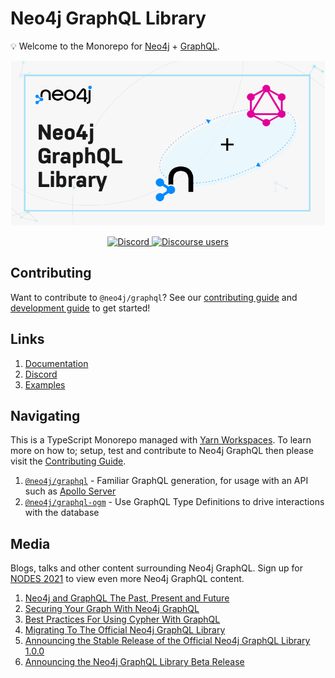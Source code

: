 # Neo4j GraphQL Library

💡 Welcome to the Monorepo for [Neo4j](https://neo4j.com/) + [GraphQL](https://graphql.org/).

![Neo4j + GraphQL](./docs/modules/ROOT/images/banner.png)

<p align="center">
  <a href="https://discord.gg/neo4j">
    <img alt="Discord" src="https://img.shields.io/discord/787399249741479977?logo=discord&logoColor=white">
  </a>
  <a href="https://community.neo4j.com/c/drivers-stacks/graphql/33">
    <img alt="Discourse users" src="https://img.shields.io/discourse/users?logo=discourse&server=https%3A%2F%2Fcommunity.neo4j.com">
  </a>
</p>

## Contributing

Want to contribute to `@neo4j/graphql`? See our [contributing guide](./docs/markdown/CONTRIBUTING.md) and [development guide](./docs/markdown/DEVELOPING.md) to get started!

## Links

1. [Documentation](https://neo4j.com/docs/graphql-manual/current/)
2. [Discord](https://discord.gg/neo4j)
3. [Examples](./examples)

## Navigating

This is a TypeScript Monorepo managed with [Yarn Workspaces](https://classic.yarnpkg.com/en/docs/workspaces/). To learn more on how to; setup, test and contribute to Neo4j GraphQL then please visit the [Contributing Guide](./CONTRIBUTING.md).

1. [`@neo4j/graphql`](./packages/graphql) - Familiar GraphQL generation, for usage with an API such as [Apollo Server](https://www.apollographql.com/docs/apollo-server/)
2. [`@neo4j/graphql-ogm`](./packages/ogm) - Use GraphQL Type Definitions to drive interactions with the database

## Media

Blogs, talks and other content surrounding Neo4j GraphQL. Sign up for [NODES 2021](https://neo4j.brand.live/c/2021nodes-live) to view even more Neo4j GraphQL content.

1. [Neo4j and GraphQL The Past, Present and Future](https://youtu.be/sZ-eBznM71M)
2. [Securing Your Graph With Neo4j GraphQL](https://medium.com/neo4j/securing-your-graph-with-neo4j-graphql-91a2d7b08631)
3. [Best Practices For Using Cypher With GraphQL](https://youtu.be/YceBpk01Gxs)
4. [Migrating To The Official Neo4j GraphQL Library](https://youtu.be/4_rp1ikvFKc)
5. [Announcing the Stable Release of the Official Neo4j GraphQL Library 1.0.0](https://medium.com/neo4j/announcing-the-stable-release-of-the-official-neo4j-graphql-library-1-0-0-6cdd30cd40b)
6. [Announcing the Neo4j GraphQL Library Beta Release](https://medium.com/neo4j/announcing-the-neo4j-graphql-library-beta-99ae8541bbe7)
